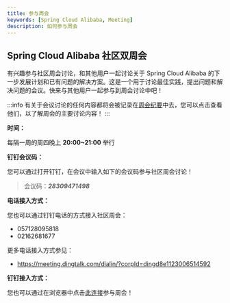 ```yaml
---
title: 参与周会
keywords: [Spring Cloud Alibaba, Meeting]
description: 如何参与周会
---
```


## Spring Cloud Alibaba 社区双周会

有兴趣参与社区周会讨论，和其他用户一起讨论关于 Spring Cloud Alibaba 的下一步发展计划和已有问题的解决方案。这是一个用于讨论最佳实践，提出问题和解决问题的会议。快来与其他用户一起参与到周会讨论中吧！

:::info
有关于会议讨论的任何内容都将会被记录在[周会纪要](./minutes-of-meeting.md)中去，您可以点击查看他们，以了解周会的主要讨论内容！
:::

**时间：**

每隔一周的周四晚上 **20:00~21:00** 举行

**钉钉会议码：**

您可以通过打开钉钉，在会议中输入如下的会议码参与社区周会讨论！

> 会议码：**_28309471498_**

**电话接入方式：**

您也可以通过钉钉电话的方式接入社区周会：

- 057128095818
- 02162681677

更多电话接入方式参见：

- https://meeting.dingtalk.com/dialin/?corpId=dingd8e1123006514592

**钉钉接入方式：**

您也可以通过在浏览器中点击[此连接](https://meeting.dingtalk.com/j/1n50ea96INf)参与周会！
